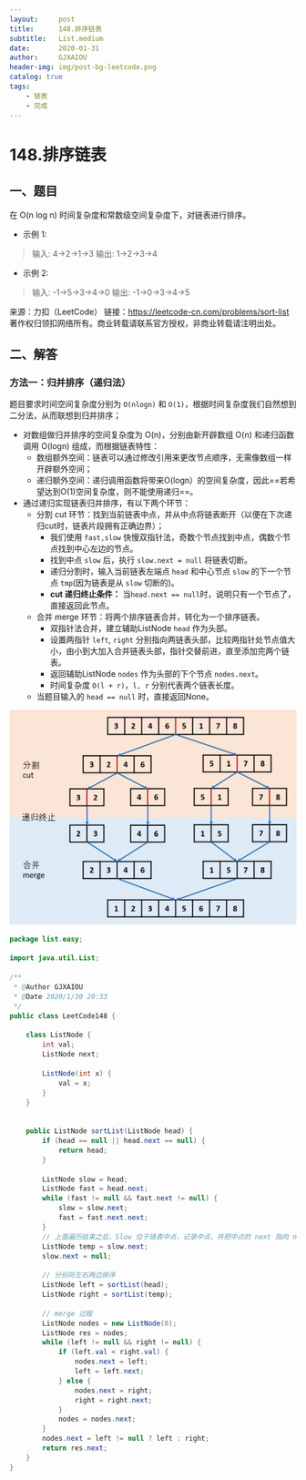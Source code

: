 ```yaml
---
layout:     post
title:      148.排序链表
subtitle:   List.medium
date:       2020-01-31
author:     GJXAIOU
header-img: img/post-bg-leetcode.png
catalog: true
tags:
    - 链表
	- 完成
---
```


# 148.排序链表

## 一、题目

在 O(n log n) 时间复杂度和常数级空间复杂度下，对链表进行排序。

- 示例 1:

> 输入: 4->2->1->3
> 输出: 1->2->3->4

- 示例 2:

> 输入: -1->5->3->4->0
> 输出: -1->0->3->4->5

来源：力扣（LeetCode）
链接：https://leetcode-cn.com/problems/sort-list
著作权归领扣网络所有。商业转载请联系官方授权，非商业转载请注明出处。

## 二、解答

###  方法一：归并排序（递归法）

题目要求时间空间复杂度分别为 `O(nlogn)` 和 `O(1)`，根据时间复杂度我们自然想到二分法，从而联想到归并排序；

- 对数组做归并排序的空间复杂度为 O(n)，分别由新开辟数组 O(n) 和递归函数调用 O(logn) 组成，而根据链表特性：
    - 数组额外空间：链表可以通过修改引用来更改节点顺序，无需像数组一样开辟额外空间；
    - 递归额外空间：递归调用函数将带来O(logn）的空间复杂度，因此==若希望达到O(1)空间复杂度，则不能使用递归==。
- 通过递归实现链表归并排序，有以下两个环节：
    - 分割 cut 环节：找到当前链表中点，并从中点将链表断开（以便在下次递归cut时，链表片段拥有正确边界）；
        - 我们使用 `fast,slow` 快慢双指针法，奇数个节点找到中点，偶数个节点找到中心左边的节点。
        - 找到中点 `slow` 后，执行 `slow.next = null` 将链表切断。
        - 递归分割时，输入当前链表左端点 `head` 和中心节点 `slow` 的下一个节点 `tmp`(因为链表是从 `slow` 切断的)。
        - **cut 递归终止条件：** 当`head.next == null`时，说明只有一个节点了，直接返回此节点。
    - 合并 merge 环节：将两个排序链表合并，转化为一个排序链表。
        - 双指针法合并，建立辅助ListNode `head` 作为头部。
        - 设置两指针 `left`, `right` 分别指向两链表头部，比较两指针处节点值大小，由小到大加入合并链表头部，指针交替前进，直至添加完两个链表。
        - 返回辅助ListNode `nodes` 作为头部的下个节点 `nodes.next`。
        - 时间复杂度 `O(l + r)`，`l, r` 分别代表两个链表长度。
    - 当题目输入的 `head == null` 时，直接返回None。

<img src="148.%E6%8E%92%E5%BA%8F%E9%93%BE%E8%A1%A8.resource/8c47e58b6247676f3ef14e617a4686bc258cc573e36fcf67c1b0712fa7ed1699-Picture2.png" alt="Picture2.png" style="zoom:67%;" />

```java
package list.easy;

import java.util.List;

/**
 * @Author GJXAIOU
 * @Date 2020/1/30 20:33
 */
public class LeetCode148 {

    class ListNode {
        int val;
        ListNode next;

        ListNode(int x) {
            val = x;
        }
    }


    public ListNode sortList(ListNode head) {
        if (head == null || head.next == null) {
            return head;
        }

        ListNode slow = head;
        ListNode fast = head.next;
        while (fast != null && fast.next != null) {
            slow = slow.next;
            fast = fast.next.next;
        }
        // 上面遍历结束之后，Slow 位于链表中点，记录中点，并把中点的 next 指向 null.
        ListNode temp = slow.next;
        slow.next = null;

        // 分别将左右两边排序
        ListNode left = sortList(head);
        ListNode right = sortList(temp);

        // merge 过程
        ListNode nodes = new ListNode(0);
        ListNode res = nodes;
        while (left != null && right != null) {
            if (left.val < right.val) {
                nodes.next = left;
                left = left.next;
            } else {
                nodes.next = right;
                right = right.next;
            }
            nodes = nodes.next;
        }
        nodes.next = left != null ? left : right;
        return res.next;
    }
}

```
